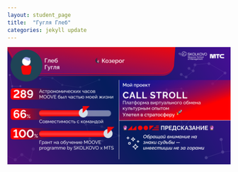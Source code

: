 ```yaml
---
layout: student_page
title:  "Гугля Глеб"
categories: jekyll update
---
```

<img class="img-fluid" src="/img/posts/Гугля Глеб.png" alt="moove-2">
